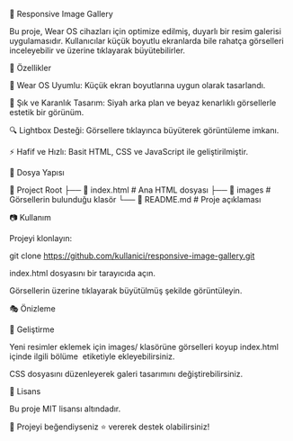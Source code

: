 📸 Responsive Image Gallery



Bu proje, Wear OS cihazları için optimize edilmiş, duyarlı bir resim galerisi uygulamasıdır. Kullanıcılar küçük boyutlu ekranlarda bile rahatça görselleri inceleyebilir ve üzerine tıklayarak büyütebilirler.

🚀 Özellikler

📱 Wear OS Uyumlu: Küçük ekran boyutlarına uygun olarak tasarlandı.

🎨 Şık ve Karanlık Tasarım: Siyah arka plan ve beyaz kenarlıklı görsellerle estetik bir görünüm.

🔍 Lightbox Desteği: Görsellere tıklayınca büyüterek görüntüleme imkanı.

⚡ Hafif ve Hızlı: Basit HTML, CSS ve JavaScript ile geliştirilmiştir.

📂 Dosya Yapısı

📁 Project Root
├── 📄 index.html  # Ana HTML dosyası
├── 📁 images      # Görsellerin bulunduğu klasör
└── 📄 README.md   # Proje açıklaması

📷 Kullanım

Projeyi klonlayın:

git clone https://github.com/kullanici/responsive-image-gallery.git

index.html dosyasını bir tarayıcıda açın.

Görsellerin üzerine tıklayarak büyütülmüş şekilde görüntüleyin.

🎭 Önizleme



📌 Geliştirme

Yeni resimler eklemek için images/ klasörüne görselleri koyup index.html içinde ilgili bölüme <img> etiketiyle ekleyebilirsiniz.

CSS dosyasını düzenleyerek galeri tasarımını değiştirebilirsiniz.

📜 Lisans

Bu proje MIT lisansı altındadır.

💖 Projeyi beğendiyseniz ⭐ vererek destek olabilirsiniz!


